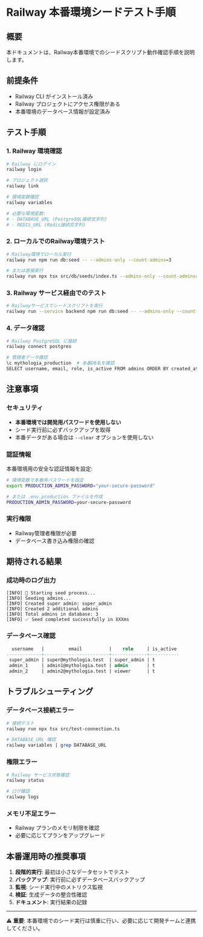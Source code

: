 # Railway 本番環境シードテスト手順

## 概要

本ドキュメントは、Railway本番環境でのシードスクリプト動作確認手順を説明します。

## 前提条件

- Railway CLI がインストール済み
- Railway プロジェクトにアクセス権限がある
- 本番環境のデータベース情報が設定済み

## テスト手順

### 1. Railway 環境確認

```bash
# Railway にログイン
railway login

# プロジェクト選択
railway link

# 環境変数確認
railway variables

# 必要な環境変数:
# - DATABASE_URL (PostgreSQL接続文字列)
# - REDIS_URL (Redis接続文字列)
```

### 2. ローカルでのRailway環境テスト

```bash
# Railway環境でローカル実行
railway run npm run db:seed -- --admins-only --count-admins=3

# または直接実行
railway run npx tsx src/db/seeds/index.ts --admins-only --count-admins=3
```

### 3. Railway サービス経由でのテスト

```bash
# Railwayサービスでシードスクリプトを実行
railway run --service backend npm run db:seed -- --admins-only --count-admins=3
```

### 4. データ確認

```bash
# Railway PostgreSQL に接続
railway connect postgres

# 管理者データ確認
\c mythologia_production  # 本番DB名を確認
SELECT username, email, role, is_active FROM admins ORDER BY created_at;
```

## 注意事項

### セキュリティ
- **本番環境では開発用パスワードを使用しない**
- シード実行前に必ずバックアップを取得
- 本番データがある場合は `--clear` オプションを使用しない

### 認証情報
本番環境用の安全な認証情報を設定:

```bash
# 環境変数で本番用パスワードを設定
export PRODUCTION_ADMIN_PASSWORD="your-secure-password"

# または .env.production ファイルを作成
PRODUCTION_ADMIN_PASSWORD=your-secure-password
```

### 実行権限
- Railway管理者権限が必要
- データベース書き込み権限の確認

## 期待される結果

### 成功時のログ出力
```
[INFO] 🌱 Starting seed process...
[INFO] Seeding admins...
[INFO] Created super admin: super_admin
[INFO] Created 2 additional admins
[INFO] Total admins in database: 3
[INFO] ✅ Seed completed successfully in XXXms
```

### データベース確認
```sql
  username   |         email          |    role     | is_active 
-------------+------------------------+-------------+-----------
 super_admin | super@mythologia.test  | super_admin | t
 admin_1     | admin1@mythologia.test | admin       | t
 admin_2     | admin2@mythologia.test | viewer      | t
```

## トラブルシューティング

### データベース接続エラー
```bash
# 接続テスト
railway run npx tsx src/test-connection.ts

# DATABASE_URL 確認
railway variables | grep DATABASE_URL
```

### 権限エラー
```bash
# Railway サービス状態確認
railway status

# ログ確認
railway logs
```

### メモリ不足エラー
- Railway プランのメモリ制限を確認
- 必要に応じてプランをアップグレード

## 本番運用時の推奨事項

1. **段階的実行**: 最初は小さなデータセットでテスト
2. **バックアップ**: 実行前に必ずデータベースバックアップ
3. **監視**: シード実行中のメトリクス監視
4. **検証**: 生成データの整合性確認
5. **ドキュメント**: 実行結果の記録

---

⚠️ **重要**: 本番環境でのシード実行は慎重に行い、必要に応じて開発チームと連携してください。